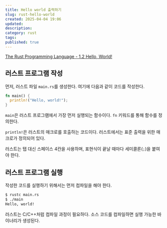 ```yaml
---
title: Hello world 출력하기
slug: rust-hello-world
created: 2025-04-04 19:06
updated:
description:
category: rust
tags:
published: true
---
```


[The Rust Programming Language - 1.2 Hello, World!](https://doc.rust-lang.org/book/ch01-02-hello-world.html)

## 러스트 프로그램 작성

먼저, 러스트 파일 `main.rs`를 생성한다.
여기에 다음과 같이 코드를 작성한다.

```rust title="main.rs"
fn main() {
  println!("Hello, world!");
}
```

`main`은 러스트 프로그램에서 가장 먼저 실행되는 함수이다.
`fn` 키워드를 통해 함수를 정의한다.

`println!`은 러스트의 매크로를 호출하는 코드이다.
러스트에서는 표준 출력을 위한 매크로가 정의되어 있다.

러스트는 탭 대신 스페이스 4칸을 사용하며, 표현식이 끝날 때마다 세미콜론(`;`)을 붙여야 한다.

## 러스트 프로그램 실행

작성한 코드를 실행하기 위해서는 먼저 컴파일을 해야 한다.

```bash
$ rustc main.rs
$ ./main
Hello, world!
```

러스트는 C/C++처럼 컴파일 과정이 필요하다.
소스 코드를 컴파일하면 실행 가능한 바이너리가 생성된다.
